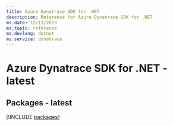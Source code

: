 ```yaml
---
title: Azure Dynatrace SDK for .NET
description: Reference for Azure Dynatrace SDK for .NET
ms.date: 12/13/2023
ms.topic: reference
ms.devlang: dotnet
ms.service: dynatrace
---
```

# Azure Dynatrace SDK for .NET - latest
## Packages - latest
[!INCLUDE [packages](dynatrace-index.md)]